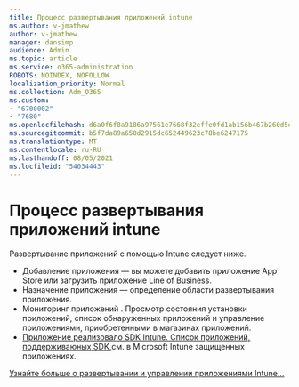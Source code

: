 ```yaml
---
title: Процесс развертывания приложений intune
ms.author: v-jmathew
author: v-jmathew
manager: dansimp
audience: Admin
ms.topic: article
ms.service: o365-administration
ROBOTS: NOINDEX, NOFOLLOW
localization_priority: Normal
ms.collection: Adm_O365
ms.custom:
- "6700002"
- "7680"
ms.openlocfilehash: d6a0f6f8a9186a97561e7668f32effe0fd1ab156b467b260d5ebef5dbd6b9ff8
ms.sourcegitcommit: b5f7da89a650d2915dc652449623c78be6247175
ms.translationtype: MT
ms.contentlocale: ru-RU
ms.lasthandoff: 08/05/2021
ms.locfileid: "54034443"
---
```

# <a name="intune-app-deployment-process"></a>Процесс развертывания приложений intune

Развертывание приложений с помощью Intune следует ниже.

- Добавление приложения — вы можете добавить приложение App Store или загрузить приложение Line of Business.
- Назначение приложения — определение области развертывания приложения.
- Мониторинг приложений . Просмотр состояния установки приложений, список обнаруженных приложений и управление приложениями, приобретенными в магазинах приложений.
- [Приложение реализовало SDK Intune. Список приложений, поддерживаюных SDK,](https://docs.microsoft.com/mem/intune/apps/apps-supported-intune-apps)см. в Microsoft Intune защищенных приложениях.

[Узнайте больше о развертывании и управлении приложениями Intune...](https://docs.microsoft.com/mem/intune/apps/app-management)
